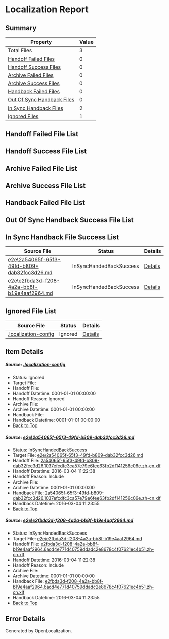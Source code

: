 # <a name='report-top'></a> Localization Report

## Summary
 Property | Value 
 -------- | ----- 
 Total Files | 3
[ Handoff Failed Files ](#handoff-failed-list)| 0
[ Handoff Success Files ](#handoff-success-list)| 0
[ Archive Failed Files ](#archive-failed-list)| 0
[ Archive Success Files ](#archive-success-list)| 0
[ Handback Failed Files ](#handback-failed-list)| 0
[ Out Of Sync Handback Files ](#outofsync-handback-success-list)| 0
[ In Sync Handback Files ](#insync-handback-success-list)| 2
[ Ignored Files ](#ignored-list)| 1

## <a name='handoff-failed-list'></a> Handoff Failed File List

## <a name='handoff-success-list'></a> Handoff Success File List

## <a name='archive-failed-list'></a> Archive Failed File List

## <a name='archive-success-list'></a> Archive Success File List

## <a name='handback-failed-list'></a> Handback Failed File List

## <a name='outofsync-handback-success-list'></a> Out Of Sync Handback Success File List

## <a name='insync-handback-success-list'></a> In Sync Handback File Success List
 Source File | Status | Details 
 ----------- | ------ | ------- 
 [e2e\2a54065f-65f3-49fd-b809-dab32fcc3d26.md](https://github.com/OpenLocalizationTest/oltest/blob/6ec7bcdef57f9fc4199181ff534713f35159f392/e2e/2a54065f-65f3-49fd-b809-dab32fcc3d26.md) | InSyncHandedBackSuccess | [Details](#0aee4382d2d7be30488c17ed46c92af809ff882b1)
 [e2e\e2fbda3d-f208-4a2a-bb8f-b19e4aaf2964.md](https://github.com/OpenLocalizationTest/oltest/blob/6ec7bcdef57f9fc4199181ff534713f35159f392/e2e/e2fbda3d-f208-4a2a-bb8f-b19e4aaf2964.md) | InSyncHandedBackSuccess | [Details](#9d2eaa31fc8fa8b82e922b76d181ec619800d2fb2)

## <a name='ignored-list'></a> Ignored File List
 Source File | Status | Details 
 ----------- | ------ | ------- 
 [.localization-config](https://github.com/OpenLocalizationTest/oltest/blob/6ec7bcdef57f9fc4199181ff534713f35159f392/.localization-config) | Ignored | [Details](#66aca4b1c2f43b14ec41e0e427345df94af1d5e10)

## Item Details
##### <a name='66aca4b1c2f43b14ec41e0e427345df94af1d5e10'></a> Source: [.localization-config](https://github.com/OpenLocalizationTest/oltest/blob/6ec7bcdef57f9fc4199181ff534713f35159f392/.localization-config)
* Status: Ignored
* Target File: 
* Handoff File: 
* Handoff Datetime: 0001-01-01 00:00:00
* Handoff Reason: Ignored
* Archive File: 
* Archive Datetime: 0001-01-01 00:00:00
* Handback File: 
* Handback Datetime: 0001-01-01 00:00:00
* [Back to Top](#report-top)

##### <a name='0aee4382d2d7be30488c17ed46c92af809ff882b1'></a> Source: [e2e\2a54065f-65f3-49fd-b809-dab32fcc3d26.md](https://github.com/OpenLocalizationTest/oltest/blob/6ec7bcdef57f9fc4199181ff534713f35159f392/e2e/2a54065f-65f3-49fd-b809-dab32fcc3d26.md)
* Status: InSyncHandedBackSuccess
* Target File: [e2e\2a54065f-65f3-49fd-b809-dab32fcc3d26.md](https://github.com/OpenLocalizationTestOrg/oltest.zh-cn/blob/bdf7ffdf1474423141b974d17c690329c99e0405/e2e/2a54065f-65f3-49fd-b809-dab32fcc3d26.md)
* Handoff File: [2a54065f-65f3-49fd-b809-dab32fcc3d26.1037efcdfc3ca57e79e6fee63fb2df141256c06e.zh-cn.xlf](https://github.com/OpenLocalizationTestOrg/olhandoff/blob/02b2339a8f2ca26ba48e0c7e918f8853ff60fde5/ol-handoff/OpenLocalizationTestOrg/oltest.zh-cn/qimu/ht/2a54065f-65f3-49fd-b809-dab32fcc3d26.1037efcdfc3ca57e79e6fee63fb2df141256c06e.zh-cn.xlf)
* Handoff Datetime: 2016-03-04 11:22:38
* Handoff Reason: Include
* Archive File: 
* Archive Datetime: 0001-01-01 00:00:00
* Handback File: [2a54065f-65f3-49fd-b809-dab32fcc3d26.1037efcdfc3ca57e79e6fee63fb2df141256c06e.zh-cn.xlf](https://github.com/OpenLocalizationTestOrg/olhandback/blob/c80b720c8f404a296d5002c4480dcd0b2a7f45ad/ol-handback/OpenLocalizationTestOrg/oltest.zh-cn/qimu/ht/2a54065f-65f3-49fd-b809-dab32fcc3d26.1037efcdfc3ca57e79e6fee63fb2df141256c06e.zh-cn.xlf)
* Handback Datetime: 2016-03-04 11:23:55
* [Back to Top](#report-top)

##### <a name='9d2eaa31fc8fa8b82e922b76d181ec619800d2fb2'></a> Source: [e2e\e2fbda3d-f208-4a2a-bb8f-b19e4aaf2964.md](https://github.com/OpenLocalizationTest/oltest/blob/6ec7bcdef57f9fc4199181ff534713f35159f392/e2e/e2fbda3d-f208-4a2a-bb8f-b19e4aaf2964.md)
* Status: InSyncHandedBackSuccess
* Target File: [e2e\e2fbda3d-f208-4a2a-bb8f-b19e4aaf2964.md](https://github.com/OpenLocalizationTestOrg/oltest.zh-cn/blob/bdf7ffdf1474423141b974d17c690329c99e0405/e2e/e2fbda3d-f208-4a2a-bb8f-b19e4aaf2964.md)
* Handoff File: [e2fbda3d-f208-4a2a-bb8f-b19e4aaf2964.6acd4e771d40759ddadc2e8678c4f07621ec4b51.zh-cn.xlf](https://github.com/OpenLocalizationTestOrg/olhandoff/blob/02b2339a8f2ca26ba48e0c7e918f8853ff60fde5/ol-handoff/OpenLocalizationTestOrg/oltest.zh-cn/qimu/ht/e2fbda3d-f208-4a2a-bb8f-b19e4aaf2964.6acd4e771d40759ddadc2e8678c4f07621ec4b51.zh-cn.xlf)
* Handoff Datetime: 2016-03-04 11:22:38
* Handoff Reason: Include
* Archive File: 
* Archive Datetime: 0001-01-01 00:00:00
* Handback File: [e2fbda3d-f208-4a2a-bb8f-b19e4aaf2964.6acd4e771d40759ddadc2e8678c4f07621ec4b51.zh-cn.xlf](https://github.com/OpenLocalizationTestOrg/olhandback/blob/c80b720c8f404a296d5002c4480dcd0b2a7f45ad/ol-handback/OpenLocalizationTestOrg/oltest.zh-cn/qimu/ht/e2fbda3d-f208-4a2a-bb8f-b19e4aaf2964.6acd4e771d40759ddadc2e8678c4f07621ec4b51.zh-cn.xlf)
* Handback Datetime: 2016-03-04 11:23:55
* [Back to Top](#report-top)


## Error Details

Generated by OpenLocalization.
